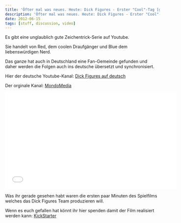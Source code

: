 ```yaml
---
title: 'Öfter mal was neues. Heute: Dick Figures - Erster "Cool"-Tag [german dub by thetrueblacky]'
description: 'Öfter mal was neues. Heute: Dick Figures - Erster "Cool"-Tag [german dub by thetrueblacky]'
date: 2012-06-15
tags: [stuff, discussion, video]
---
```


Es gibt eine unglaublich gute Zeichentrick-Serie auf Youtube.

Sie handelt von Red, dem coolen Draufgänger und Blue dem liebenswürdigen Nerd.

Das ganze hat auch in Deutschland eine Fan-Gemeinde gefunden und daher werden die Folgen auch ins deutsche übersetzt und synchronisiert.

Hier der deutsche Youtube-Kanal: [Dick Figures auf deutsch](http://www.youtube.com/watch?v=CMUW-cRh67g&list=PL33C696C7A7C703B6&feature=plcp)

Der orginale Kanal: [MondoMedia](http://www.youtube.com/show?p=qKrZOTKMhto)

<iframe width="560" height="315" src="//www.youtube.com/embed/kn7sEPMSIlA" frameborder="0"> </iframe>

Was ihr gerade gesehen habt waren die ersten paar Minuten des Spielfilms welches das Dick Figures Team produzieren will.

Wenn es euch gefallen hat könnt ihr hier spenden damit der Film realisiert werden kann: [KickStarter](http://www.kickstarter.com/projects/dickfigures/dick-figures-the-movie?ref=live)